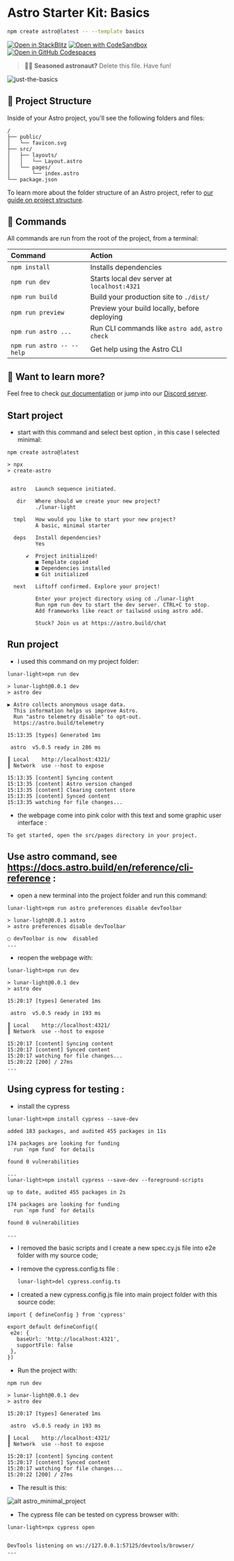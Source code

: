 # Astro Starter Kit: Basics

```sh
npm create astro@latest -- --template basics
```

[![Open in StackBlitz](https://developer.stackblitz.com/img/open_in_stackblitz.svg)](https://stackblitz.com/github/withastro/astro/tree/latest/examples/basics)
[![Open with CodeSandbox](https://assets.codesandbox.io/github/button-edit-lime.svg)](https://codesandbox.io/p/sandbox/github/withastro/astro/tree/latest/examples/basics)
[![Open in GitHub Codespaces](https://github.com/codespaces/badge.svg)](https://codespaces.new/withastro/astro?devcontainer_path=.devcontainer/basics/devcontainer.json)

> 🧑‍🚀 **Seasoned astronaut?** Delete this file. Have fun!

![just-the-basics](https://github.com/withastro/astro/assets/2244813/a0a5533c-a856-4198-8470-2d67b1d7c554)

## 🚀 Project Structure

Inside of your Astro project, you'll see the following folders and files:

```text
/
├── public/
│   └── favicon.svg
├── src/
│   ├── layouts/
│   │   └── Layout.astro
│   └── pages/
│       └── index.astro
└── package.json
```

To learn more about the folder structure of an Astro project, refer to [our guide on project structure](https://docs.astro.build/en/basics/project-structure/).

## 🧞 Commands

All commands are run from the root of the project, from a terminal:

| Command                   | Action                                           |
| :------------------------ | :----------------------------------------------- |
| `npm install`             | Installs dependencies                            |
| `npm run dev`             | Starts local dev server at `localhost:4321`      |
| `npm run build`           | Build your production site to `./dist/`          |
| `npm run preview`         | Preview your build locally, before deploying     |
| `npm run astro ...`       | Run CLI commands like `astro add`, `astro check` |
| `npm run astro -- --help` | Get help using the Astro CLI                     |

## 👀 Want to learn more?

Feel free to check [our documentation](https://docs.astro.build) or jump into our [Discord server](https://astro.build/chat).

## Start project 

- start with this command and select best option , in this case I selected minimal:

```
npm create astro@latest

> npx
> create-astro


 astro   Launch sequence initiated.

   dir   Where should we create your new project?
         ./lunar-light

  tmpl   How would you like to start your new project?
         A basic, minimal starter

  deps   Install dependencies?
         Yes

      ✔  Project initialized!
         ■ Template copied
         ■ Dependencies installed
         ■ Git initialized

  next   Liftoff confirmed. Explore your project!

         Enter your project directory using cd ./lunar-light
         Run npm run dev to start the dev server. CTRL+C to stop.
         Add frameworks like react or tailwind using astro add.

         Stuck? Join us at https://astro.build/chat
```

## Run project 

- I used this command on my project folder:

```
lunar-light>npm run dev

> lunar-light@0.0.1 dev
> astro dev

▶ Astro collects anonymous usage data.
  This information helps us improve Astro.
  Run "astro telemetry disable" to opt-out.
  https://astro.build/telemetry

15:13:35 [types] Generated 1ms

 astro  v5.0.5 ready in 286 ms

┃ Local    http://localhost:4321/
┃ Network  use --host to expose

15:13:35 [content] Syncing content
15:13:35 [content] Astro version changed
15:13:35 [content] Clearing content store
15:13:35 [content] Synced content
15:13:35 watching for file changes...
```

- the webpage come into pink color with this text and some graphic user interface :

```
To get started, open the src/pages directory in your project.
```

## Use astro command, see https://docs.astro.build/en/reference/cli-reference :

- open a new terminal into the project folder and run this command:

```
lunar-light>npm run astro preferences disable devToolbar

> lunar-light@0.0.1 astro
> astro preferences disable devToolbar

◯ devToolbar is now  disabled
...
```

- reopen the webpage with:

```
lunar-light>npm run dev

> lunar-light@0.0.1 dev
> astro dev

15:20:17 [types] Generated 1ms

 astro  v5.0.5 ready in 193 ms

┃ Local    http://localhost:4321/
┃ Network  use --host to expose

15:20:17 [content] Syncing content
15:20:17 [content] Synced content
15:20:17 watching for file changes...
15:20:22 [200] / 27ms
...
```

## Using cypress for testing :

 - install the cypress 

```
lunar-light>npm install cypress --save-dev

added 183 packages, and audited 455 packages in 11s

174 packages are looking for funding
  run `npm fund` for details

found 0 vulnerabilities

...
lunar-light>npm install cypress --save-dev --foreground-scripts

up to date, audited 455 packages in 2s

174 packages are looking for funding
  run `npm fund` for details

found 0 vulnerabilities

...

```

 - I removed the basic scripts and I create a new spec.cy.js file into e2e folder with my source code;
 - I remove the cypress.config.ts file :

   ```
   lunar-light>del cypress.config.ts
   ```
 - I created a new cypress.config.js file into main project folder with this source code:
 
 ```
 import { defineConfig } from 'cypress'

export default defineConfig({
  e2e: {
    baseUrl: 'http://localhost:4321',
    supportFile: false
  },
})

```
 - Run the project with:
```
npm run dev

> lunar-light@0.0.1 dev
> astro dev

15:20:17 [types] Generated 1ms

 astro  v5.0.5 ready in 193 ms

┃ Local    http://localhost:4321/
┃ Network  use --host to expose

15:20:17 [content] Syncing content
15:20:17 [content] Synced content
15:20:17 watching for file changes...
15:20:22 [200] / 27ms
```
 - The result is this:
   
![alt astro_minimal_project](minimal_astro_001.png)

 - The cypress file can be tested on cypress browser with: 
 
 ```
 lunar-light>npx cypress open


DevTools listening on ws://127.0.0.1:57125/devtools/browser/
...
```

